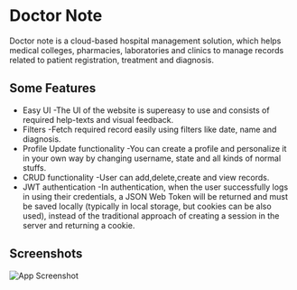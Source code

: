 # Doctor Note

Doctor note is a cloud-based hospital management solution, which helps medical colleges, pharmacies, laboratories and clinics to manage records related to patient registration, treatment and diagnosis.


## Some Features

 - Easy UI -The UI of the website is supereasy to use and consists of required help-texts and visual feedback.
 - Filters -Fetch required record easily using filters like date, name and diagnosis.
 - Profile Update functionality -You can create a profile and personalize it in your own way by changing username, state and all kinds of normal stuffs.
 - CRUD functionality -User can add,delete,create and view records.
 - JWT authentication -In authentication, when the user successfully logs in using their credentials, a JSON Web Token will be returned and must be saved locally (typically in local storage, but cookies can be also used), instead of the traditional approach of creating a session in the server and returning a cookie.


## Screenshots

![App Screenshot](https://user-images.githubusercontent.com/63460746/156383908-cf4d9380-fd8c-462a-bd0f-6f6e2ce8867c.png)

